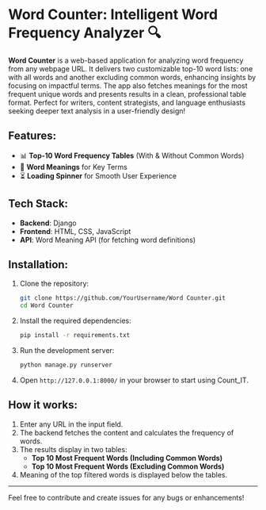 # Word Counter: Intelligent Word Frequency Analyzer 🔍

**Word Counter** is a web-based application for analyzing word frequency from any webpage URL. It delivers two customizable top-10 word lists: one with all words and another excluding common words, enhancing insights by focusing on impactful terms. The app also fetches meanings for the most frequent unique words and presents results in a clean, professional table format. Perfect for writers, content strategists, and language enthusiasts seeking deeper text analysis in a user-friendly design!

## Features:
- 📊 **Top-10 Word Frequency Tables** (With & Without Common Words)
- 📖 **Word Meanings** for Key Terms
- ⏳ **Loading Spinner** for Smooth User Experience

## Tech Stack:
- **Backend**: Django
- **Frontend**: HTML, CSS, JavaScript
- **API**: Word Meaning API (for fetching word definitions)

## Installation:
1. Clone the repository:
    ```bash
    git clone https://github.com/YourUsername/Word Counter.git
    cd Word Counter
    ```

2. Install the required dependencies:
    ```bash
    pip install -r requirements.txt
    ```

3. Run the development server:
    ```bash
    python manage.py runserver
    ```

4. Open `http://127.0.0.1:8000/` in your browser to start using Count_IT.

## How it works:
1. Enter any URL in the input field.
2. The backend fetches the content and calculates the frequency of words.
3. The results display in two tables:
   - **Top 10 Most Frequent Words (Including Common Words)**
   - **Top 10 Most Frequent Words (Excluding Common Words)**
4. Meaning of the top filtered words is displayed below the tables.

---

Feel free to contribute and create issues for any bugs or enhancements!
